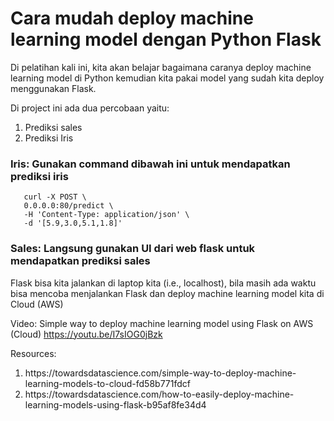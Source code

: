# Cara mudah deploy machine learning model dengan Python Flask

Di pelatihan kali ini, kita akan belajar bagaimana caranya deploy machine learning model di Python kemudian kita pakai model yang sudah kita deploy menggunakan Flask. 

Di project ini ada dua percobaan yaitu: 

<ol>
<li>Prediksi sales </li>
<li>Prediksi Iris</li>
</ol>


### Iris: Gunakan command dibawah ini untuk mendapatkan prediksi iris
``` 
   curl -X POST \
   0.0.0.0:80/predict \
   -H 'Content-Type: application/json' \
   -d '[5.9,3.0,5.1,1.8]'
```

### Sales: Langsung gunakan UI dari web flask untuk mendapatkan prediksi sales


Flask bisa kita jalankan di laptop kita (i.e., localhost), bila masih ada waktu bisa mencoba menjalankan Flask dan deploy machine learning model kita di Cloud (AWS) 


Video: Simple way to deploy machine learning model using Flask on AWS (Cloud) https://youtu.be/I7sIOG0jBzk


Resources: 
<ol>
<li>https://towardsdatascience.com/simple-way-to-deploy-machine-learning-models-to-cloud-fd58b771fdcf</li>
<li>https://towardsdatascience.com/how-to-easily-deploy-machine-learning-models-using-flask-b95af8fe34d4</li>
</ol>
